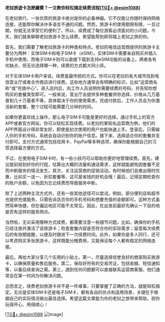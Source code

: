 **老挝旅遊卡怎麽續費？一文教你轻松搞定续费流程[[TG💪+ @esim1088](https://t.me/s/esim1088)]**

在老挝旅行，一张优质的旅游卡绝对是你的必备神器。它不仅能让你随时保持网络连接，还能帮你解决许多语言不通的问题。然而，旅游卡的使用期限有限，一旦过期，你就无法享受它的便利了。所以，续费成了每位游客必须面对的小问题。今天，我们就来聊聊老挝旅游卡怎么续费，希望能帮到即将踏上老挝之旅的你。

首先，我们需要了解老挝旅游卡的种类和特点。老挝的电信运营商提供的旅游卡主要分为两种：实体SIM卡和电子SIM卡（eSIM）。实体SIM卡需要亲自购买并插入手机中使用，而电子SIM卡则可以直接下载到支持eSIM功能的设备上。两者各有优缺点，但无论选择哪一种，续费的方式都大同小异。

对于实体SIM卡用户来说，续费是最传统的方式。你可以在老挝的各大城市找到电信营业厅或者合作商店进行续费。这些地方通常会有明确的标识，比如“运营商名称”或“充值中心”。进入店内后，向工作人员说明你需要续费的号码，并告知你想购买的套餐类型即可。一般来说，营业厅会提供多种套餐供你选择，价格从几万基普到几十万基普不等，具体取决于你的使用需求。完成付款后，工作人员会为你激活新的套餐，整个过程可能需要几分钟的时间。

如果你更喜欢线上操作，那么电子SIM卡可能是更好的选择。通过手机上的官方APP或者官方网站，你可以轻松实现续费。以老挝的某知名运营商为例，他们的APP界面设计得非常友好，即使是初次使用的用户也能快速上手。登录后，只需输入你的手机号码，系统会自动识别你的账户信息。接下来，选择适合你的套餐并支付即可。支付方式通常包括信用卡、PayPal等多种选项，确保你能根据自己的习惯选择最方便的方式。

不过，在使用电子SIM卡时，有一些小技巧可以帮助你更好地管理续费。首先，建议提前规划好你的行程，估算出大概的流量和通话需求，这样就能避免因套餐不足而中断服务的情况发生。其次，关注运营商的促销活动。有时候他们会推出限时优惠，比如买一送一、折扣套餐等，这可是省钱的好机会哦！最后，记得定期检查你的账户余额，以免因为忘记续费而导致服务中断。

除了上述两种主流方式外，还有一些其他途径可以尝试。例如，部分便利店和超市也提供充值服务，只需告诉店员你的手机号码和想要充值的金额即可。这种方式虽然简单快捷，但在偏远地区可能不太常见。因此，在出发前最好先确认一下目的地是否有这样的服务网点。

当然啦，无论采用哪种方式续费，都需要注意一些细节问题。比如，确保你的手机已经注册并激活了该旅游卡；检查套餐内容是否符合你的实际需求；留意每次续费后的有效期提醒，以便及时跟进下一次续费时间。此外，如果你是多人同行，还可以考虑购买多张旅游卡，这样既能分摊费用，又能保证每个人都有稳定的网络连接。

最后，再给大家分享几个实用的小贴士。第一，尽量选择信誉良好的商家购买旅游卡，以确保质量和售后服务。第二，保存好所有的交易凭证，包括收据、短信通知等，以备后续查询之需。第三，遇到任何问题都可以直接联系运营商客服，他们通常会在第一时间为你解决问题。

总而言之，续费老挝旅游卡并不是一件难事，只要掌握了正确的方法，就能轻松搞定。无论是实体SIM卡还是电子SIM卡，都有各自的优点和适用场景，关键在于根据自己的实际情况做出最佳选择。希望这篇文章能为你的老挝之旅带来帮助，祝你玩得开心、用得顺心！

[[TG💪+ @esim1088](https://t.me/s/esim1088) ![Image](https://i.postimg.cc/4NQfJmqS/Snipaste-2025-05-13-00-14-12.png)]